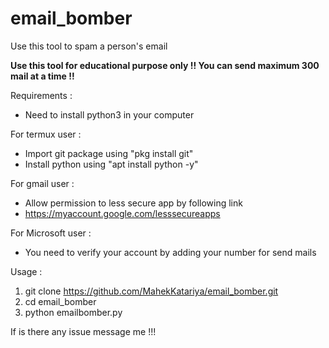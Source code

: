 # email_bomber

Use this tool to spam a person's email

<b> Use this tool for educational purpose only !! </b>
<b> You can send maximum 300 mail at a time !! </b>

Requirements :

- Need to install python3 in your computer

For termux user :

- Import git package using "pkg install git"
- Install python using "apt install python -y"

For gmail user :

- Allow permission to less secure app by following link 
- https://myaccount.google.com/lesssecureapps

For Microsoft user :

- You need to verify your account by adding your number for send mails

Usage :

1) git clone https://github.com/MahekKatariya/email_bomber.git
2) cd email_bomber
3) python emailbomber.py

If is there any issue message me !!!
